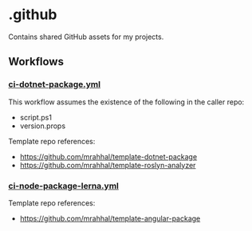 # .github

Contains shared GitHub assets for my projects.

## Workflows

### [ci-dotnet-package.yml](.github/workflows/ci-dotnet-package.yml)

This workflow assumes the existence of the following in the caller repo:

- script.ps1
- version.props

Template repo references:

- https://github.com/mrahhal/template-dotnet-package
- https://github.com/mrahhal/template-roslyn-analyzer

### [ci-node-package-lerna.yml](.github/workflows/ci-node-package-lerna.yml)

Template repo references:

- https://github.com/mrahhal/template-angular-package
